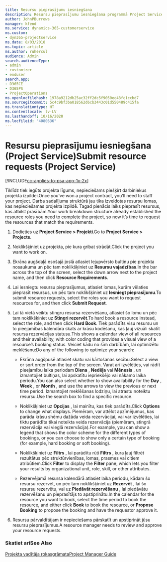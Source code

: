 ```yaml
---
title: Resursu pieprasījumu iesniegšana
description: Resursu pieprasījumu iesniegšana programmā Project Service
author: JohnPBurrows
manager: kfend
ms.service: dynamics-365-customerservice
ms.custom:
- dyn365-projectservice
ms.date: 8/03/2018
ms.topic: article
ms.author: ruhercul
audience: Admin
search.audienceType:
- admin
- customizer
- enduser
search.app:
- D365CE
- D365PS
- ProjectOperations
ms.openlocfilehash: 1978a9212db25ac32ff2dc5f9050ec43fc1ccbd7
ms.sourcegitcommit: 5c4c9bf3ba018562d6cb3443c01d550489c415fa
ms.translationtype: HT
ms.contentlocale: lv-LV
ms.lasthandoff: 10/16/2020
ms.locfileid: "4080536"
---
```

# <a name="submit-resource-requests-project-service"></a><span data-ttu-id="0db52-103">Resursu pieprasījumu iesniegšana (Project Service)</span><span class="sxs-lookup"><span data-stu-id="0db52-103">Submit resource requests (Project Service)</span></span>

[!INCLUDE[cc-applies-to-psa-app-1x-2x](../includes/cc-applies-to-psa-app-1x-2x.md)]

<span data-ttu-id="0db52-104">Tiklīdz tiek iegūts projekta līgums, nepieciešams piešķirt darbiniekus projekta izpildei.</span><span class="sxs-lookup"><span data-stu-id="0db52-104">Once you’ve won a project contract, you’ll need to staff your project.</span></span> <span data-ttu-id="0db52-105">Darba sadalījuma struktūrā jau tika izveidotas resursu lomas, kas nepieciešamas projekta izpildē. Tagad pienācis laiks pieprasīt resursus, kas atbilst prasībām.</span><span class="sxs-lookup"><span data-stu-id="0db52-105">Your work breakdown structure already established the resource roles you need to complete the project, so now it’s time to request the resources that match the requirements.</span></span>  
  
1.  <span data-ttu-id="0db52-106">Dodieties uz **Project Service > Projekti**.</span><span class="sxs-lookup"><span data-stu-id="0db52-106">Go to **Project Service > Projects**.</span></span>  
  
2.  <span data-ttu-id="0db52-107">Noklikšķiniet uz projekta, pie kura gribat strādāt.</span><span class="sxs-lookup"><span data-stu-id="0db52-107">Click the project you want to work on.</span></span>  
  
3.  <span data-ttu-id="0db52-108">Ekrāna augšdaļā esošajā joslā atlasiet lejupvērsto bultiņu pie projekta nosaukuma un pēc tam noklikšķiniet uz **Resursu vajadzības**.</span><span class="sxs-lookup"><span data-stu-id="0db52-108">In the bar across the top of the screen, select the down arrow next to the project name, and then click **Resource Requirements**.</span></span>  
  
4.  <span data-ttu-id="0db52-109">Lai iesniegtu resursu pieprasījumus, atlasiet lomas, kurām vēlaties pieprasīt resursus, un pēc tam noklikšķiniet uz **Iesniegt pieprasījumu**.</span><span class="sxs-lookup"><span data-stu-id="0db52-109">To submit resource requests, select the roles you want to request resources for, and then click **Submit Request**.</span></span>  
  
5.  <span data-ttu-id="0db52-110">Lai tā vietā veiktu stingru resursa rezervēšanu, atlasiet šo lomu un pēc tam noklikšķiniet uz **Stingri rezervēt**.</span><span class="sxs-lookup"><span data-stu-id="0db52-110">To hard book a resource instead, select the role, and then click **Hard Book**.</span></span> <span data-ttu-id="0db52-111">Tiek parādīts visu resursu un to pieejamības kalendāra skats ar krāsu kodēšanu, kas ļauj vizuāli skatīt resursa rezervācijas statusu.</span><span class="sxs-lookup"><span data-stu-id="0db52-111">This shows a calendar view of all resources and their availability, with color coding that provides a visual view of a resource’s booking status.</span></span> <span data-ttu-id="0db52-112">Veiciet kādu no šīm darbībām, lai optimizētu meklēšanu:</span><span class="sxs-lookup"><span data-stu-id="0db52-112">Do any of the following to optimize your search:</span></span>  
  
    -   <span data-ttu-id="0db52-113">Ekrāna augšpusē atlasiet skatu vai kārtošanas secību.</span><span class="sxs-lookup"><span data-stu-id="0db52-113">Select a view or sort order from the top of the screen.</span></span> <span data-ttu-id="0db52-114">Varat arī izvēlēties, vai rādīt pieejamību laika periodam **Diena** , **Nedēļa** vai **Mēnesis** , un izmantojiet bultiņas, lai apskatītu iepriekšējo vai nākamo laika periodu.</span><span class="sxs-lookup"><span data-stu-id="0db52-114">You can also select whether to show availability for the **Day** , **Week** , or **Month** , and use the arrows to view the previous or next time period.</span></span> <span data-ttu-id="0db52-115">Izmantojiet meklēšanas lodziņu, lai atrastu noteiktu resursu.</span><span class="sxs-lookup"><span data-stu-id="0db52-115">Use the search box to find a specific resource.</span></span>  
  
    -   <span data-ttu-id="0db52-116">Noklikšķiniet uz **Opcijas** , lai mainītu, kas tiek parādīts.</span><span class="sxs-lookup"><span data-stu-id="0db52-116">Click **Options** to change what displays.</span></span> <span data-ttu-id="0db52-117">Piemēram, var attēlot apzīmējumus, kas parāda krāsu shēmu dažāda veida rezervācijai, vai var izvēlēties, lai tiktu parādīta tikai noteikta veida rezervācija (piemēram, stingrā rezervācija vai vieglā rezervācija).</span><span class="sxs-lookup"><span data-stu-id="0db52-117">For example, you can show a legend that shows the color scheme for the different types of bookings, or you can choose to show only a certain type of booking (for example, hard booking or soft booking).</span></span>  
  
    -   <span data-ttu-id="0db52-118">Noklikšķiniet uz **Filtrs** , lai parādītu rūti **Filtrs** , kura ļauj filtrēt rezultātus pēc struktūrvienības, lomas, prasmes vai citiem atribūtiem.</span><span class="sxs-lookup"><span data-stu-id="0db52-118">Click **Filter** to display the **Filter** pane, which lets you filter your results by organizational unit, role, skill, or other attributes.</span></span>  
  
    -   <span data-ttu-id="0db52-119">Rezervējamā resursa kalendārā atlasiet laika periodu, kādam šo resursu rezervēt, un pēc tam noklikšķiniet uz **Rezervēt** , lai šo resursu rezervētu, vai uz **Piedāvāt rezervēšanu** , lai piedāvātu rezervēšanu un pieprasītājs to apstiprinātu.</span><span class="sxs-lookup"><span data-stu-id="0db52-119">In the calendar for the resource you want to book, select the time period to book the resource, and either click **Book** to book the resource, or **Propose Booking** to propose the booking and have the requestor approve it.</span></span>  
  
6.  <span data-ttu-id="0db52-120">Resursu pārvaldītājam ir nepieciešams pārskatīt un apstiprināt jūsu resursu pieprasījumus.</span><span class="sxs-lookup"><span data-stu-id="0db52-120">A resource manager needs to review and approve your resource requests.</span></span>  
  
### <a name="see-also"></a><span data-ttu-id="0db52-121">Skatiet arī</span><span class="sxs-lookup"><span data-stu-id="0db52-121">See Also</span></span>  
 [<span data-ttu-id="0db52-122">Projekta vadītāja rokasgrāmata</span><span class="sxs-lookup"><span data-stu-id="0db52-122">Project Manager Guide</span></span>](../psa/project-manager-guide.md)
